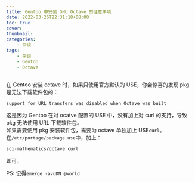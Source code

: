 ```yaml
---
title: Gentoo 中安装 GNU Octave 的注意事项
date: 2022-03-26T22:31:18+08:00
toc: true
cover:
thumbnail:
categories:
    - 杂谈
tags:
    - 杂谈
    - Gentoo
    - Octave
---
```

在 Gentoo 安装 octave 时，如果只使用官方默认的 USE，你会惊喜的发现 pkg 是无法下载软件包的：
```
support for URL transfers was disabled when Octave was built
```
这是因为 Gentoo 在对 ocatve 配置的 USE 中，没有加上对 curl 的支持，导致 pkg 无法使用 URL 下载软件包。    
如果需要使用 pkg 安装软件包，需要为 octave 单独加上 USE`curl`。    
在`/etc/portage/package.use`中，加上：

    sci-mathematics/octave curl
即可。

PS: 记得`emerge -avuDN @world`